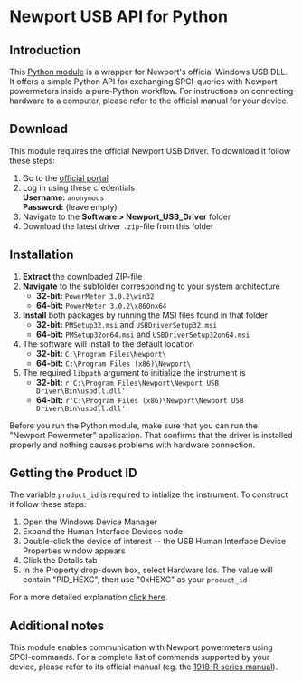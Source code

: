 # Newport USB API for Python

## Introduction

This [Python module](./newp_usb.py) is a wrapper for Newport's official Windows USB DLL. It offers a simple Python API for exchanging SPCI-queries with Newport powermeters inside a pure-Python workflow. For instructions on connecting hardware to a computer, please refer to the official manual for your device.

## Download

This module requires the official Newport USB Driver. To download it follow these steps:
  
1. Go to the [official portal](https://download.newport.com/)
2. Log in using these credentials  
    **Username:** `anonymous`  
    **Password:** (leave empty)
3. Navigate to the **Software > Newport_USB_Driver** folder
4. Download the latest driver `.zip`-file from this folder

## Installation

1.  **Extract** the downloaded ZIP-file
2.  **Navigate** to the subfolder corresponding to your system architecture
    *   **32-bit:** `PowerMeter 3.0.2\win32`
    *   **64-bit:** `PowerMeter 3.0.2\x86Onx64`
3.  **Install** both packages by running the MSI files found in that folder
    *   **32-bit:** `PMSetup32.msi` and `USBDriverSetup32.msi`
    *   **64-bit:** `PMSetup32on64.msi` and `USBDriverSetup32on64.msi`
4.  The software will install to the default location
    *   **32-bit:** `C:\Program Files\Newport\`
    *   **64-bit:** `C:\Program Files (x86)\Newport\`
5.  The required `libpath` argument to initialize the instrument is
    *   **32-bit:** `r'C:\Program Files\Newport\Newport USB Driver\Bin\usbdll.dll'`
    *   **64-bit:** `r'C:\Program Files (x86)\Newport\Newport USB Driver\Bin\usbdll.dll'`

Before you run the Python module, make sure that you can run the "Newport Powermeter" application. That confirms that the driver is installed properly and nothing causes problems with hardware connection.

## Getting the Product ID 

The variable `product_id` is required to intialize the instrument. To construct it follow these steps:
 
1. Open the Windows Device Manager
2. Expand the Human Interface Devices node
3. Double-click the device of interest -- the USB Human Interface Device Properties window appears
4. Click the Details tab
5. In the Property drop-down box, select Hardware Ids. The value will contain "PID_HEXC", then use "0xHEXC" as your `product_id`

For a more detailed explanation [click here](http://thecurlybrace.blogspot.com/2010/07/how-to-find-usb-device-vendor-and.html).

## Additional notes

This module enables communication with Newport powermeters using SPCI-commands. For a complete list of commands supported by your device, please refer to its official manual (eg. the [1918-R series manual](https://www.newport.com/medias/sys_master/images/images/haf/h3d/8797247275038/Rev-A-1918-R-Power-Meter-User-s-Manual.pdf)).
